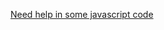 [Need help in some javascript code](https://www.udemy.com/modern-javascript-from-the-beginning/learn/v4/questions/5231742 "JQuery is almost obsolete, you can toggle hide CSS classes without it now, but I think it still serves as a good example of how to separate your concerns. When you are setting a new line of CSS in your JavaScript it starts to feel like an architectural mess very soon. Your question seems to be more about how to change the class of all the other nav.div at the same time. You'd just want to set the logic on the opposite side of the toggle to make sure all other classes are off. I think using an array for that is overkill. Because you just learned a hammer they all look like nails when you really just want a broader toggle.toggle hide class")
